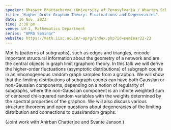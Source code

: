 ```yaml
---
speaker: Bhaswar Bhattacharya (University of Pennsylvania / Wharton School, Philadelphia, USA)
title: "Higher-Order Graphon Theory: Fluctuations and Degeneracies"
date: 16 Nov, 2022
time: 2:30 pm
venue: LH-1, Mathematics Department
series: "APRG Seminar"
website: https://math.iisc.ac.in/~aprg/index.php?id=seminar22-23
---
```


Motifs (patterns of subgraphs), such as edges and triangles, encode important structural information
about the geometry of a network and are the central objects in graph limit (graphon) theory. In this
talk we will derive the higher-order fluctuations (asymptotic distributions) of subgraph counts in
an inhomogeneous random graph sampled from a graphon. We will show that the limiting distributions
of subgraph counts can have both Gaussian or non-Gaussian components, depending on a notion of
regularity of subgraphs, where the non-Gaussian component is an infinite weighted sum of centered
chi-squared random variables with the weights determined by the spectral properties of the graphon.
We will also discuss various structure theorems and open questions about degeneracies of the limiting
distribution and connections to quasirandom graphs.

(Joint work with Anirban Chatterjee and Svante Janson.)
